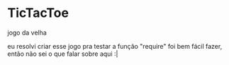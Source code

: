 # TicTacToe
jogo da velha

eu resolvi criar esse jogo pra testar a função "require"
foi bem fácil fazer, então não sei o que falar sobre aqui :|  


